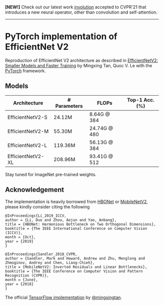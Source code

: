 **[NEW!]** Check out our latest work [involution](https://github.com/d-li14/involution) accepted to CVPR'21 that introduces a new neural operator, other than convolution and self-attention.

---

# PyTorch implementation of EfficientNet V2

Reproduction of EfficientNet V2 architecture as described in [EfficientNetV2: Smaller Models and Faster Training](https://arxiv.org/abs/2104.00298) by Mingxing Tan, Quoc V. Le with the [PyTorch](pytorch.org) framework.

## Models

| Architecture      | # Parameters | FLOPs | Top-1 Acc. (%) |
| ----------------- | ------------ | ------ | -------------------------- |
| EfficientNetV2-S    | 24.12M | 8.64G @ 384 |  |
| EfficientNetV2-M    | 55.30M | 24.74G @ 480 |  |
| EfficientNetV2-L    | 119.36M | 56.13G @ 384 |  |
| EfficientNetV2-XL    | 208.96M | 93.41G @ 512 |  |

Stay tuned for ImageNet pre-trained weights.

## Acknowledgement

The implementation is heavily borrowed from [HBONet](https://github.com/d-li14/HBONet) or [MobileNetV2](https://github.com/d-li14/mobilenetv2.pytorch), please kindly consider citing the following

```
@InProceedings{Li_2019_ICCV,
author = {Li, Duo and Zhou, Aojun and Yao, Anbang},
title = {HBONet: Harmonious Bottleneck on Two Orthogonal Dimensions},
booktitle = {The IEEE International Conference on Computer Vision (ICCV)},
month = {Oct},
year = {2019}
}
```
```
@InProceedings{Sandler_2018_CVPR,
author = {Sandler, Mark and Howard, Andrew and Zhu, Menglong and Zhmoginov, Andrey and Chen, Liang-Chieh},
title = {MobileNetV2: Inverted Residuals and Linear Bottlenecks},
booktitle = {The IEEE Conference on Computer Vision and Pattern Recognition (CVPR)},
month = {June},
year = {2018}
}
```

The official [TensorFlow implementation](https://github.com/google/automl/tree/master/efficientnetv2) by [@mingxingtan](https://github.com/mingxingtan).
